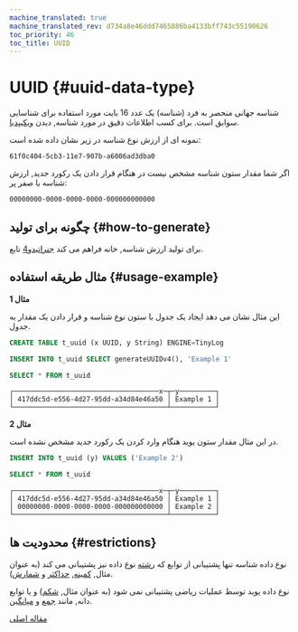 ```yaml
---
machine_translated: true
machine_translated_rev: d734a8e46ddd7465886ba4133bff743c55190626
toc_priority: 46
toc_title: UUID
---
```


# UUID {#uuid-data-type}

شناسه جهانی منحصر به فرد (شناسه) یک عدد 16 بایت مورد استفاده برای شناسایی سوابق است. برای کسب اطلاعات دقیق در مورد شناسه, دیدن [ویکیپدیا](https://en.wikipedia.org/wiki/Universally_unique_identifier).

نمونه ای از ارزش نوع شناسه در زیر نشان داده شده است:

``` text
61f0c404-5cb3-11e7-907b-a6006ad3dba0
```

اگر شما مقدار ستون شناسه مشخص نیست در هنگام قرار دادن یک رکورد جدید, ارزش شناسه با صفر پر:

``` text
00000000-0000-0000-0000-000000000000
```

## چگونه برای تولید {#how-to-generate}

برای تولید ارزش شناسه, خانه فراهم می کند [جنراتیدو4](../../sql-reference/functions/uuid-functions.md) تابع.

## مثال طریقه استفاده {#usage-example}

**مثال 1**

این مثال نشان می دهد ایجاد یک جدول با ستون نوع شناسه و قرار دادن یک مقدار به جدول.

``` sql
CREATE TABLE t_uuid (x UUID, y String) ENGINE=TinyLog
```

``` sql
INSERT INTO t_uuid SELECT generateUUIDv4(), 'Example 1'
```

``` sql
SELECT * FROM t_uuid
```

``` text
┌────────────────────────────────────x─┬─y─────────┐
│ 417ddc5d-e556-4d27-95dd-a34d84e46a50 │ Example 1 │
└──────────────────────────────────────┴───────────┘
```

**مثال 2**

در این مثال مقدار ستون یوید هنگام وارد کردن یک رکورد جدید مشخص نشده است.

``` sql
INSERT INTO t_uuid (y) VALUES ('Example 2')
```

``` sql
SELECT * FROM t_uuid
```

``` text
┌────────────────────────────────────x─┬─y─────────┐
│ 417ddc5d-e556-4d27-95dd-a34d84e46a50 │ Example 1 │
│ 00000000-0000-0000-0000-000000000000 │ Example 2 │
└──────────────────────────────────────┴───────────┘
```

## محدودیت ها {#restrictions}

نوع داده شناسه تنها پشتیبانی از توابع که [رشته](string.md) نوع داده نیز پشتیبانی می کند (به عنوان مثال, [کمینه](../../sql-reference/aggregate-functions/reference.md#agg_function-min), [حداکثر](../../sql-reference/aggregate-functions/reference.md#agg_function-max) و [شمارش](../../sql-reference/aggregate-functions/reference.md#agg_function-count)).

نوع داده یوید توسط عملیات ریاضی پشتیبانی نمی شود (به عنوان مثال, [شکم](../../sql-reference/functions/arithmetic-functions.md#arithm_func-abs)) و یا توابع دانه, مانند [جمع](../../sql-reference/aggregate-functions/reference.md#agg_function-sum) و [میانگین](../../sql-reference/aggregate-functions/reference.md#agg_function-avg).

[مقاله اصلی](https://clickhouse.tech/docs/en/data_types/uuid/) <!--hide-->
